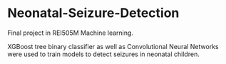 # Neonatal-Seizure-Detection
Final project in REI505M Machine learning.

XGBoost tree binary classifier as well as Convolutional Neural Networks were used to train models to detect seizures in neonatal children.
